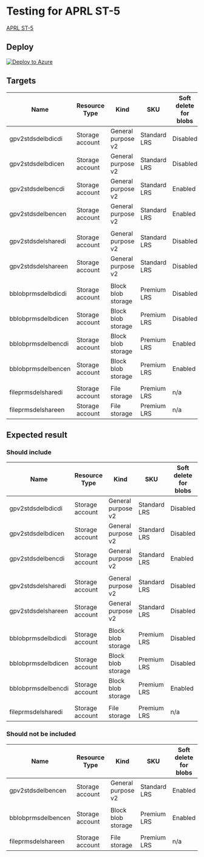 # Testing for APRL ST-5

[APRL ST-5](https://azure.github.io/Azure-Proactive-Resiliency-Library/services/storage/storage-account/#st-5---enable-soft-delete-for-recovery-of-data)

## Deploy

[![Deploy to Azure](https://aka.ms/deploytoazurebutton)](https://portal.azure.com/#view/Microsoft_Azure_CreateUIDef/CustomDeploymentBlade/uri/https%3A%2F%2Fraw.githubusercontent.com%2Ftksh164%2Faprl-testing%2Fmain%2Fservices%2Fstorage%2Fstorage-account%2Ftest%2Fst-5%2Ftemplate.json)

## Targets

| Name | Resource Type | Kind | SKU | Soft delete for blobs | Soft delete for containers | Soft delete for file shares |
| ---- | ---- | ---- | ---- | ---- | ---- | ---- |
| gpv2stdsdelbdicdi | Storage account | General purpose v2 | Standard LRS | Disabled | Disabled | Enabled |
| gpv2stdsdelbdicen | Storage account | General purpose v2 | Standard LRS | Disabled | Enabled | Enabled |
| gpv2stdsdelbencdi | Storage account | General purpose v2 | Standard LRS | Enabled | Disabled | Enabled |
| gpv2stdsdelbencen | Storage account | General purpose v2 | Standard LRS | Enabled | Enabled | Enabled |
| | | | | | | |
| gpv2stdsdelsharedi | Storage account | General purpose v2 | Standard LRS | Disabled | Disabled | Disabled |
| gpv2stdsdelshareen | Storage account | General purpose v2 | Standard LRS | Disabled | Disabled | Enabled |
| | | | | | | |
| bblobprmsdelbdicdi | Storage account | Block blob storage | Premium LRS | Disabled |Disabled  | n/a |
| bblobprmsdelbdicen | Storage account | Block blob storage | Premium LRS | Disabled | Enabled | n/a |
| bblobprmsdelbencdi | Storage account | Block blob storage | Premium LRS | Enabled | Disabled | n/a |
| bblobprmsdelbencen | Storage account | Block blob storage | Premium LRS | Enabled | Enabled | n/a |
| | | | | | | |
| fileprmsdelsharedi | Storage account | File storage | Premium LRS | n/a | n/a | Disabled |
| fileprmsdelshareen | Storage account | File storage | Premium LRS | n/a | n/a | Enabled |

## Expected result

### Should include

| Name | Resource Type | Kind | SKU | Soft delete for blobs | Soft delete for containers | Soft delete for file shares |
| ---- | ---- | ---- | ---- | ---- | ---- | ---- |
| gpv2stdsdelbdicdi | Storage account | General purpose v2 | Standard LRS | Disabled | Disabled | Enabled |
| gpv2stdsdelbdicen | Storage account | General purpose v2 | Standard LRS | Disabled | Enabled | Enabled |
| gpv2stdsdelbencdi | Storage account | General purpose v2 | Standard LRS | Enabled | Disabled | Enabled |
| | | | | | | |
| gpv2stdsdelsharedi | Storage account | General purpose v2 | Standard LRS | Disabled | Disabled | Disabled |
| gpv2stdsdelshareen | Storage account | General purpose v2 | Standard LRS | Disabled | Disabled | Enabled |
| | | | | | | |
| bblobprmsdelbdicdi | Storage account | Block blob storage | Premium LRS | Disabled |Disabled  | n/a |
| bblobprmsdelbdicen | Storage account | Block blob storage | Premium LRS | Disabled | Enabled | n/a |
| bblobprmsdelbencdi | Storage account | Block blob storage | Premium LRS | Enabled | Disabled | n/a |
| | | | | | | |
| fileprmsdelsharedi | Storage account | File storage | Premium LRS | n/a | n/a | Disabled |

### Should not be included

| Name | Resource Type | Kind | SKU | Soft delete for blobs | Soft delete for containers | Soft delete for file shares |
| ---- | ---- | ---- | ---- | ---- | ---- | ---- |
| gpv2stdsdelbencen | Storage account | General purpose v2 | Standard LRS | Enabled | Enabled | Enabled |
| | | | | | | |
| bblobprmsdelbencen | Storage account | Block blob storage | Premium LRS | Enabled | Enabled | n/a |
| | | | | | | |
| fileprmsdelshareen | Storage account | File storage | Premium LRS | n/a | n/a | Enabled |
